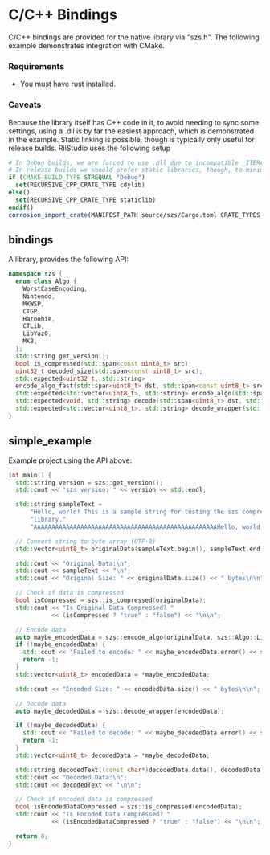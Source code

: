# C/C++ Bindings

C/C++ bindings are provided for the native library via "szs.h". The following example demonstrates integration with CMake.

### Requirements
- You must have rust installed.

### Caveats
Because the library itself has C++ code in it, to avoid needing to sync some settings, using a .dll is by far the easiest approach, which is demonstrated in the example. Static linking is possible, though is typically only useful for release builds. RiiStudio uses the following setup
```cmake
# In Debug builds, we are forced to use .dll due to incompatible _ITERATOR_DEBUG_LEVEL values: 0 in cc-rs via Rust and 2 in C++.
# In release builds we should prefer static libraries, though, to minimize failure points during the update process.
if (CMAKE_BUILD_TYPE STREQUAL "Debug")
  set(RECURSIVE_CPP_CRATE_TYPE cdylib)
else()
  set(RECURSIVE_CPP_CRATE_TYPE staticlib)
endif()
corrosion_import_crate(MANIFEST_PATH source/szs/Cargo.toml CRATE_TYPES ${RECURSIVE_CPP_CRATE_TYPE} FLAGS --crate-type=${RECURSIVE_CPP_CRATE_TYPE})
```

## bindings
A library, provides the following API:
```cpp
namespace szs {
  enum class Algo {
    WorstCaseEncoding,
    Nintendo,
    MKWSP,
    CTGP,
    Haroohie,
    CTLib,
    LibYaz0,
    MK8,
  };
  std::string get_version();
  bool is_compressed(std::span<const uint8_t> src);
  uint32_t decoded_size(std::span<const uint8_t> src);
  std::expected<uint32_t, std::string>
  encode_algo_fast(std::span<uint8_t> dst, std::span<const uint8_t> src, Algo algo);
  std::expected<std::vector<uint8_t>, std::string> encode_algo(std::span<const uint8_t> buf, Algo algo);
  std::expected<void, std::string> decode(std::span<uint8_t> dst, std::span<const uint8_t> src);
  std::expected<std::vector<uint8_t>, std::string> decode_wrapper(std::span<const uint8_t> src);
}
```

## simple_example
Example project using the API above:
```cpp
int main() {
  std::string version = szs::get_version();
  std::cout << "szs version: " << version << std::endl;

  std::string sampleText =
      "Hello, world! This is a sample string for testing the szs compression "
      "library."
      "AAAAAAAAAAAAAAAAAAAAAAAAAAAAAAAAAAAAAAAAAAAAAAAAAAAHello, world!";

  // Convert string to byte array (UTF-8)
  std::vector<uint8_t> originalData(sampleText.begin(), sampleText.end());

  std::cout << "Original Data:\n";
  std::cout << sampleText << "\n";
  std::cout << "Original Size: " << originalData.size() << " bytes\n\n";

  // Check if data is compressed
  bool isCompressed = szs::is_compressed(originalData);
  std::cout << "Is Original Data Compressed? "
            << (isCompressed ? "true" : "false") << "\n\n";

  // Encode data
  auto maybe_encodedData = szs::encode_algo(originalData, szs::Algo::LibYaz0);
  if (!maybe_encodedData) {
    std::cout << "Failed to encode: " << maybe_encodedData.error() << std::endl;
    return -1;
  }
  std::vector<uint8_t> encodedData = *maybe_encodedData;

  std::cout << "Encoded Size: " << encodedData.size() << " bytes\n\n";

  // Decode data
  auto maybe_decodedData = szs::decode_wrapper(encodedData);

  if (!maybe_decodedData) {
    std::cout << "Failed to decode: " << maybe_decodedData.error() << std::endl;
    return -1;
  }
  std::vector<uint8_t> decodedData = *maybe_decodedData;

  std::string decodedText((const char*)decodedData.data(), decodedData.size());
  std::cout << "Decoded Data:\n";
  std::cout << decodedText << "\n\n";

  // Check if encoded data is compressed
  bool isEncodedDataCompressed = szs::is_compressed(encodedData);
  std::cout << "Is Encoded Data Compressed? "
            << (isEncodedDataCompressed ? "true" : "false") << "\n\n";

  return 0;
}
```
